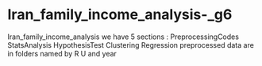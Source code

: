 # Iran_family_income_analysis-_g6
Iran_family_income_analysis 
we have 5 sections : PreprocessingCodes  StatsAnalysis  HypothesisTest  Clustering Regression 
preprocessed data are in folders named by R U and year
